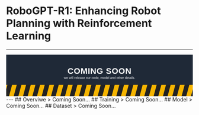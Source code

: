 # RoboGPT-R1: Enhancing Robot Planning with Reinforcement Learning



---
<svg xmlns="http://www.w3.org/2000/svg" width="1600" height="360" viewBox="0 0 1600 360">
  <defs>
    <pattern id="stripe" width="80" height="80" patternUnits="userSpaceOnUse" patternTransform="skewX(-15)">
      <rect width="80" height="80" fill="#f5b400"/>
      <rect width="40" height="80" fill="#222"/>
    </pattern>
  </defs>

  <!-- 背景 -->
  <rect width="1600" height="360" fill="#1f2937"/>

  <!-- 路障条带 -->
  <rect x="0" y="260" width="1600" height="100" fill="url(#stripe)"/>

  <!-- 文案 -->
  <text x="50%" y="46%" text-anchor="middle" fill="#ffffff" font-family="Arial, Helvetica, sans-serif" font-size="72" font-weight="700" letter-spacing="2">
    COMING SOON
  </text>
  <text x="50%" y="58%" text-anchor="middle" fill="#e5e7eb" font-family="Arial, Helvetica, sans-serif" font-size="28">
    we will release our code, model and other details.
  </text>
</svg>
---
## Overviwe
> Coming Soon...
## Training
> Coming Soon...
## Model
> Coming Soon...
## Dataset
> Coming Soon...
